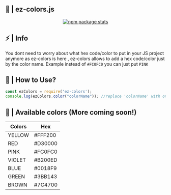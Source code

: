 ## 🎨 | ez-colors.js
<p align="center"><a href="https://nodei.co/npm/ez-colors/"><img alt="npm package stats" src="https://nodei.co/npm/ez-colors.png"></a></p>

## ⚡ | Info
You dont need to worry about what hex code/color to put in your JS project anymore as ez-colors is here , ez-colors allows to add a hex code/color just by the color name.
Example instead of `#FC0FC0` you can just put `PINK`
## 🚀 | How to Use?
```js
const ezColors = require('ez-colors');
console.log(ezColors.color("colorName")); //replace 'colorName' with one of the available colors.
```

## 📂 | Available colors (More coming soon!)
| Colors | Hex |
| --- | --- |
| YELLOW | #FFF200 |
| RED | #D30000 |
| PINK | #FC0FC0 |
| VIOLET | #B200ED |
| BLUE | #0018F9 |
| GREEN | #3BB143 |
| BROWN | #7C4700 |

